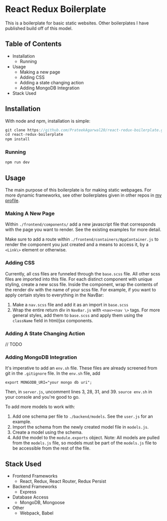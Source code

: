 # React Redux Boilerplate
This is a boilerplate for basic static websites. Other boilerplates I have published build off of this model.

## Table of Contents
* Installation
  * Running
* Usage
  * Making a new page
  * Adding CSS
  * Adding a state changing action
  * Adding MongoDB Integration
* Stack Used



## Installation
With node and npm, installation is simple:
```javascript
git clone https://github.com/PrateekAgarwal20/react-redux-boilerplate.git
cd react-redux-boilerplate
npm install
```
### Running
``` javascript
npm run dev
```
## Usage
The main purpose of this boilerplate is for making static webpages. For more dynamic frameworks, see other boilerplates given in other repos in [my profile](https://github.com/PrateekAgarwal20).

### Making A New Page
Within `./frontend/components/` add a new javascript file that corresponds with the page you want to render. See the existing examples for more detail.

Make sure to add a route within `./frontend/containers/AppContainer.js` to render the component you just created and a means to access it, by a `<Link\>` element or otherwise.

### Adding CSS
Currently, all css files are funneled through the `base.scss` file. All other scss files are imported into this file. For each distinct component with unique styling, create a new scss file. Inside the component, wrap the contents of the render div with the name of your scss file. For example, if you want to apply certain styles to everything in the NavBar:
1. Make a `nav.scss` file and add it as an import in `base.scss`
2. Wrap the entire return div in `NavBar.js` with `<nav><nav \>` tags.
For more general styles, add them to `base.scss` and apply them using the `className` field in html/jsx components.

### Adding A State Changing Action
// TODO

### Adding MongoDB Integration
It's imperative to add an `env.sh` file. These files are already screened from git in the `.gitignore` file. In the `env.sh` file, add
```
export MONGODB_URI="your mongo db uri";
```
Then, in `server.js`, uncomment lines 3, 28, 31, and 39. `source env.sh` in your console and you're good to go.

To add more models to work with:
1. Add one schema per file to `./backend/models`. See the `user.js` for an example.
2. Import the schema from the newly created model file in `models.js`.
3. Create a model using the schema.
4. Add the model to the `module.exports` object.
Note: All models are pulled from the `models.js` file, so models must be part of the `models.js` file to be accessible from the rest of the file.

## Stack Used
* Frontend Frameworks
  * React, Redux, React Router, Redux Persist
* Backend Frameworks
  * Express
* Database Access
  * MongoDB, Mongoose
* Other
  * Webpack, Babel
